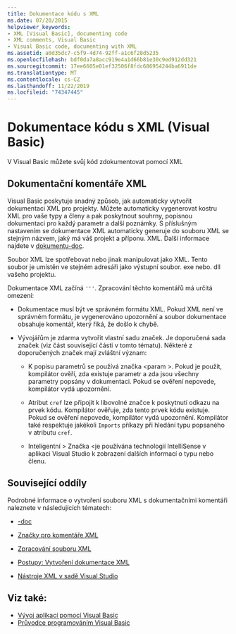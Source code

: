 ```yaml
---
title: Dokumentace kódu s XML
ms.date: 07/20/2015
helpviewer_keywords:
- XML [Visual Basic], documenting code
- XML comments, Visual Basic
- Visual Basic code, documenting with XML
ms.assetid: a0d35dc7-c5f9-4d74-92ff-a1c6f28d5235
ms.openlocfilehash: bdf0da7a8acc919e4a1d66b81e30c9ed912dd321
ms.sourcegitcommit: 17ee6605e01ef32506f8fdc686954244ba6911de
ms.translationtype: MT
ms.contentlocale: cs-CZ
ms.lasthandoff: 11/22/2019
ms.locfileid: "74347445"
---
```

# <a name="documenting-your-code-with-xml-visual-basic"></a>Dokumentace kódu s XML (Visual Basic)

V Visual Basic můžete svůj kód zdokumentovat pomocí XML

## <a name="xml-documentation-comments"></a>Dokumentační komentáře XML

Visual Basic poskytuje snadný způsob, jak automaticky vytvořit dokumentaci XML pro projekty. Můžete automaticky vygenerovat kostru XML pro vaše typy a členy a pak poskytnout souhrny, popisnou dokumentaci pro každý parametr a další poznámky. S příslušným nastavením se dokumentace XML automaticky generuje do souboru XML se stejným názvem, jaký má váš projekt a příponu. XML. Další informace najdete v [dokumentu-doc](../../../visual-basic/reference/command-line-compiler/doc.md).

Soubor XML lze spotřebovat nebo jinak manipulovat jako XML. Tento soubor je umístěn ve stejném adresáři jako výstupní soubor. exe nebo. dll vašeho projektu.

Dokumentace XML začíná `'''`. Zpracování těchto komentářů má určitá omezení:

- Dokumentace musí být ve správném formátu XML. Pokud XML není ve správném formátu, je vygenerováno upozornění a soubor dokumentace obsahuje komentář, který říká, že došlo k chybě.

- Vývojářům je zdarma vytvořit vlastní sadu značek. Je doporučená sada značek (viz část související části v tomto tématu). Některé z doporučených značek mají zvláštní význam:

  - K popisu parametrů se používá značka \<param >. Pokud je použit, kompilátor ověří, zda existuje parametr a zda jsou všechny parametry popsány v dokumentaci. Pokud se ověření nepovede, kompilátor vydá upozornění.

  - Atribut `cref` lze připojit k libovolné značce k poskytnutí odkazu na prvek kódu. Kompilátor ověřuje, zda tento prvek kódu existuje. Pokud se ověření nepovede, kompilátor vydá upozornění. Kompilátor také respektuje jakékoli `Imports` příkazy při hledání typu popsaného v atributu `cref`.

  - Inteligentní > Značka \<je používána technologií IntelliSense v aplikaci Visual Studio k zobrazení dalších informací o typu nebo členu.

## <a name="related-sections"></a>Související oddíly

Podrobné informace o vytvoření souboru XML s dokumentačními komentáři naleznete v následujících tématech:

- [-doc](../../../visual-basic/reference/command-line-compiler/doc.md)

- [Značky pro komentáře XML](../../../visual-basic/language-reference/xmldoc/index.md)

- [Zpracování souboru XML](../../../visual-basic/programming-guide/program-structure/processing-the-xml-file.md)

- [Postupy: Vytvoření dokumentace XML](../../../visual-basic/programming-guide/program-structure/how-to-create-xml-documentation.md)

- [Nástroje XML v sadě Visual Studio](/visualstudio/xml-tools/xml-tools-in-visual-studio)

## <a name="see-also"></a>Viz také:

- [Vývoj aplikací pomocí Visual Basic](../../../visual-basic/developing-apps/index.md)
- [Průvodce programováním Visual Basic](../../../visual-basic/programming-guide/index.md)
